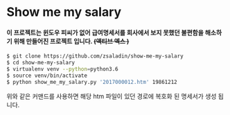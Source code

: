 # Show me my salary

#### 이 프로젝트는 윈도우 피씨가 없어 급여명세서를 회사에서 보지 못했던 불편함을 해소하기 위해 만들어진 프로젝트 입니다. ~~(액티브 엑스 )~~

```bash
$ git clone https://github.com/zsaladin/show-me-my-salary
$ cd show-me-my-salary
$ virtualenv venv --python=python3.6
$ source venv/bin/activate
$ python show_me_my_salary.py '2017000012.htm' 19861212
```

위와 같은 커맨드를 사용하면 해당 htm 파일이 있던 경로에 복호화 된 명세서가 생성 됩니다.
